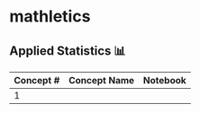 # mathletics


## Applied Statistics 📊

| Concept # | Concept Name | Notebook |
|-----------|--------------|----------|
| 1 |  |  |
